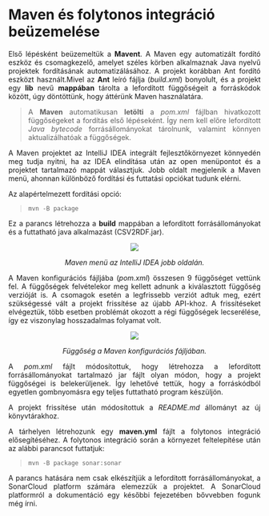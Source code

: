 # Maven és folytonos integráció beüzemelése

Első lépésként beüzemeltük a **Mavent**. A Maven egy automatizált fordító eszköz és csomagkezelő, amelyet széles körben alkalmaznak Java nyelvű projektek fordításának automatizálásához. A projekt korábban Ant fordító eszközt használt.Mivel az **Ant** leíró fájlja (*build.xml*) bonyolult, és a projekt egy **lib** nevű **mappában** tárolta a lefordított függőségeit a forráskódok között, úgy döntöttünk, hogy áttérünk Maven használatára.

> A **Maven** automatikusan **letölti** a *pom.xml* fájlban hivatkozott függőségeket a fordítás első lépéseként. Így nem kell előre lefordított *Java bytecode* forrásállományokat tárolnunk, valamint könnyen aktualizálhatóak a függőségek.

A Maven projektet az IntelliJ IDEA integrált fejlesztőkörnyezet könnyedén meg tudja nyitni, ha az IDEA elindítása után az open menüpontot és a projektet tartalmazó mappát választjuk. Jobb oldalt megjelenik a Maven menü, ahonnan különböző fordítási és futtatási opciókat tudunk elérni.

Az alapértelmezett fordítási opció:<br>

> `mvn -B package`<br>

Ez a parancs létrehozza a **build** mappában a lefordított forrásállományokat és a futtatható java alkalmazást (CSV2RDF.jar).

<div style="text-align:center"><img src="../images/maven-menu.png" />
    <p style="text-align:center"><em>Maven menü az IntelliJ IDEA jobb oldalán.</em></p>
</div>

A Maven konfigurációs fájljába (*pom.xml*) összesen 9 függőséget vettünk fel. A függőségek felvételekor meg kellett adnunk a kiválasztott függőség verzióját is. A csomagok esetén a legfrissebb verziót adtuk meg, ezért szükségessé vált a projekt frissítése az újabb API-khoz. A frissítéseket elvégeztük, több esetben problémát okozott a régi függőségek lecserélése, így ez viszonylag hosszadalmas folyamat volt.

<div style="text-align:center"><img src="../images/maven-dependency.png" />
    <p style="text-align:center"><em>Függőség a Maven konfigurációs fájljában.</em></p>
</div>

A *pom.xml* fájlt módosítottuk, hogy létrehozza a lefordított forrásállományokat tartalmazó jar fájlt olyan módon, hogy a projekt függőségei is belekerüljenek. Így lehetővé tettük, hogy a forráskódból egyetlen gombnyomásra egy teljes futtatható program készüljön.

A projekt frissítése után módosítottuk a *README.md* állományt az új könyvtárakhoz.

A tárhelyen létrehozunk egy **maven.yml** fájlt a folytonos integráció elősegítéséhez. A folytonos integráció során a környezet feltelepítése után az alábbi parancsot futtatjuk:<br>

> `mvn -B package sonar:sonar`<br>

A parancs hatására nem csak elkészítjük a lefordított forrásállományokat, a SonarCloud platform számára elemezzük a projektet. A SonarCloud platformról a dokumentáció egy későbbi fejezetében bővvebben fogunk még írni.

<style>
    p {
    text-align: justify;
    text-justify: inter-word;
    }
</style>